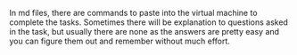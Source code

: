 In md files, there are commands to paste into the virtual machine to complete the tasks. Sometimes there will be explanation to questions asked in the task, but usually there are none as the answers are pretty easy and you can figure them out and remember without much effort.
